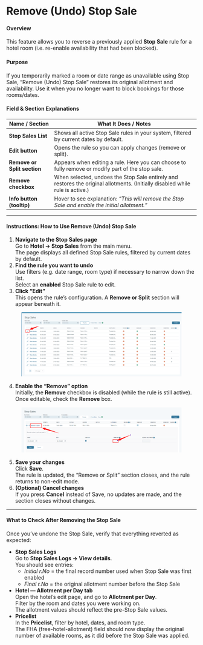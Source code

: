 # Remove (Undo) Stop Sale

#### Overview

This feature allows you to reverse a previously applied **Stop Sale** rule for a hotel room (i.e. re-enable availability that had been blocked).

#### Purpose

If you temporarily marked a room or date range as unavailable using Stop Sale, “Remove (Undo) Stop Sale” restores its original allotment and availability. Use it when you no longer want to block bookings for those rooms/dates.

#### Field & Section Explanations

| Name / Section              | What It Does / Notes                                                                                                          |
| --------------------------- | ----------------------------------------------------------------------------------------------------------------------------- |
| **Stop Sales List**         | Shows all active Stop Sale rules in your system, filtered by current dates by default.                                        |
| **Edit button**             | Opens the rule so you can apply changes (remove or split).                                                                    |
| **Remove or Split section** | Appears when editing a rule. Here you can choose to fully remove or modify part of the stop sale.                             |
| **Remove checkbox**         | When selected, undoes the Stop Sale entirely and restores the original allotments. (Initially disabled while rule is active.) |
| **Info button (tooltip)**   | Hover to see explanation: _“This will remove the Stop Sale and enable the initial allotment.”_                                |

***

#### Instructions: How to Use Remove (Undo) Stop Sale

1. **Navigate to the Stop Sales page**\
   Go to **Hotel → Stop Sales** from the main menu.\
   The page displays all defined Stop Sale rules, filtered by current dates by default.
2. **Find the rule you want to undo**\
   Use filters (e.g. date range, room type) if necessary to narrow down the list.\
   Select an **enabled** Stop Sale rule to edit.
3. **Click “Edit”**\
   This opens the rule’s configuration. A **Remove or Split** section will appear beneath it.

<figure><img src="../.gitbook/assets/image (2) (1) (1) (1) (1) (1) (1) (1) (1) (1) (1) (1) (1).png" alt=""><figcaption></figcaption></figure>

4. **Enable the “Remove” option**\
   Initially, the **Remove** checkbox is disabled (while the rule is still active).\
   Once editable, check the **Remove** box.

<figure><img src="../.gitbook/assets/image (5) (1) (1) (1) (1) (1).png" alt=""><figcaption></figcaption></figure>

5. **Save your changes**\
   Click **Save**.\
   The rule is updated, the “Remove or Split” section closes, and the rule returns to non-edit mode.
6. **(Optional) Cancel changes**\
   If you press **Cancel** instead of Save, no updates are made, and the section closes without changes.

***

#### What to Check After Removing the Stop Sale

Once you’ve undone the Stop Sale, verify that everything reverted as expected:

* **Stop Sales Logs**\
  Go to **Stop Sales Logs → View details**.\
  You should see entries:
  * _Initial r.No_ = the final record number used when Stop Sale was first enabled
  * _Final r.No_ = the original allotment number before the Stop Sale
* **Hotel — Allotment per Day tab**\
  Open the hotel’s edit page, and go to **Allotment per Day**.\
  Filter by the room and dates you were working on.\
  The allotment values should reflect the pre-Stop Sale values.
* **Pricelist**\
  In the **Pricelist**, filter by hotel, dates, and room type.\
  The FHA (free-hotel-allotment) field should now display the original number of available rooms, as it did before the Stop Sale was applied.
